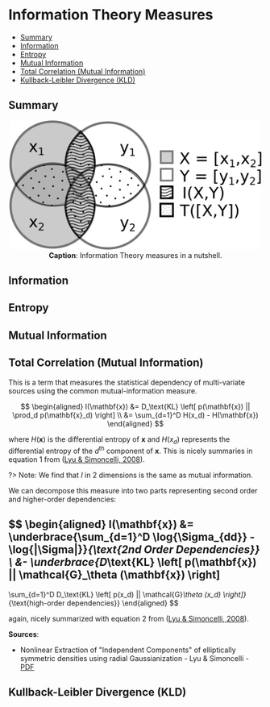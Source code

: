 # Information Theory Measures

- [Summary](#summary)
- [Information](#information)
- [Entropy](#entropy)
- [Mutual Information](#mutual-information)
- [Total Correlation (Mutual Information)](#total-correlation-mutual-information)
- [Kullback-Leibler Divergence (KLD)](#kullback-leibler-divergence-kld)

## Summary

<!-- <img src="pics/rbig_it/Fig_1.png" alt="IT measures" width="300"> -->


<!-- <figure> -->
<center>
<img src="docs/pics/rbig_it/Fig_1.png" width="500">
</center>
<center>
<figurecaption>
<b>Caption</b>: Information Theory measures in a nutshell.
</figurecaption>
</center>
<!-- </figure> -->

## Information


## Entropy


## Mutual Information


## Total Correlation (Mutual Information)

This is a term that measures the statistical dependency of multi-variate sources using the common mutual-information measure.

$$
\begin{aligned}
I(\mathbf{x})
&= 
D_\text{KL} \left[ p(\mathbf{x}) || \prod_d p(\mathbf{x}_d) \right] \\
&= \sum_{d=1}^D H(x_d) - H(\mathbf{x})
\end{aligned}
$$

where $H(\mathbf{x})$ is the differential entropy of $\mathbf{x}$ and $H(x_d)$ represents the differential entropy of the $d^\text{th}$ component of $\mathbf{x}$. This is nicely summaries in equation 1 from ([Lyu & Simoncelli, 2008][1]).

?> Note: We find that $I$ in 2 dimensions is the same as mutual information.

We can decompose this measure into two parts representing second order and higher-order dependencies:

$$
\begin{aligned}
I(\mathbf{x}) 
&=
\underbrace{\sum_{d=1}^D \log{\Sigma_{dd}} - \log{|\Sigma|}}_{\text{2nd Order Dependencies}} \\
&-
\underbrace{D_\text{KL} \left[ p(\mathbf{x}) || \mathcal{G}_\theta (\mathbf{x}) \right] 
- 
\sum_{d=1}^D D_\text{KL} \left[ p(x_d) || \mathcal{G}_\theta (x_d) \right]}_{\text{high-order dependencies}}
\end{aligned}
$$

again, nicely summarized with equation 2 from ([Lyu & Simoncelli, 2008][1]).

**Sources**:
* Nonlinear Extraction of "Independent Components" of elliptically symmetric densities using radial Gaussianization - Lyu & Simoncelli - [PDF](https://www.cns.nyu.edu/pub/lcv/lyu08a.pdf)


[1]: https://www.cns.nyu.edu/pub/lcv/lyu08a.pdf "Nonlinear Extraction of 'Independent Components' of elliptically symmetric densities using radial Gaussianization - Lyu & Simoncelli - (2008)"

## Kullback-Leibler Divergence (KLD)